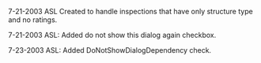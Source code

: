 7-21-2003 ASLCreated to handle inspections that have only structure type and no ratings.7-21-2003 ASL: Added do not show this dialog again checkbox.7-23-2003 ASL: Added DoNotShowDialogDependency check.